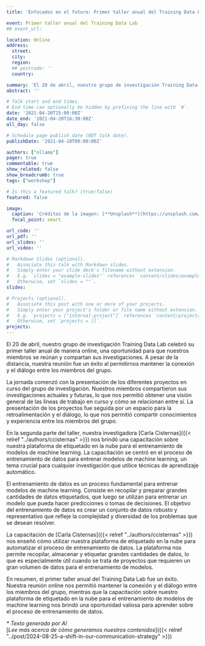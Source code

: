 ```yaml
---
title: 'Enfocados en el futuro: Primer taller anual del Training Data Lab'

event: Primer taller anual del Training Data Lab
## event_url: 

location: Online
address:
  street: 
  city: 
  region: 
  ## postcode: ''
  country: 

summary: 'El 20 de abril, nuestro grupo de investigación Training Data Lab celebró su primer taller anual de manera online, una oportunidad para que nuestros miembros se reúnan y compartan sus investigaciones. A pesar de la distancia, nuestra reunión fue un éxito al permitirnos mantener la conexión y el diálogo entre los miembros del grupo.'
abstract: ''

# Talk start and end times.
# End time can optionally be hidden by prefixing the line with `#`.
date: '2021-04-20T15:00:00Z'
date_end: '2021-04-20T16:30:00Z'
all_day: false

# Schedule page publish date (NOT talk date).
publishDate: '2021-04-10T00:00:00Z'

authors: ["ollama"]
pager: true
commentable: true
show_related: false
show_breadcrumb: true
tags: ["workshop"]

# Is this a featured talk? (true/false)
featured: false

image:
  caption: 'Créditos de la imagen: [**Unsplash**](https://unsplash.com/photos/low-angle-photography-of-metal-structure-ZiQkhI7417A)'
  focal_point: smart

url_code: ''
url_pdf: ''
url_slides: ''
url_video: ''

# Markdown Slides (optional).
#   Associate this talk with Markdown slides.
#   Simply enter your slide deck's filename without extension.
#   E.g. `slides = "example-slides"` references `content/slides/example-slides.md`.
#   Otherwise, set `slides = ""`.
slides:

# Projects (optional).
#   Associate this post with one or more of your projects.
#   Simply enter your project's folder or file name without extension.
#   E.g. `projects = ["internal-project"]` references `content/project/deep-learning/index.md`.
#   Otherwise, set `projects = []`.
projects:
---
```


El 20 de abril, nuestro grupo de investigación Training Data Lab celebró su primer taller anual de manera online, una oportunidad para que nuestros miembros se reúnan y compartan sus investigaciones. A pesar de la distancia, nuestra reunión fue un éxito al permitirnos mantener la conexión y el diálogo entre los miembros del grupo.

La jornada comenzó con la presentación de los diferentes proyectos en curso del grupo de investigación. Nuestros miembros compartieron sus investigaciones actuales y futuras, lo que nos permitió obtener una visión general de las líneas de trabajo en curso y cómo se relacionan entre sí. La presentación de los proyectos fue seguida por un espacio para la retroalimentación y el diálogo, lo que nos permitió compartir conocimientos y experiencia entre los miembros del grupo.

En la segunda parte del taller, nuestra investigadora [Carla Cisternas]({{< relref "../authors/ccisternas" >}}) nos brindó una capacitación sobre nuestra plataforma de etiquetado en la nube para el entrenamiento de modelos de machine learning. La capacitación se centró en el proceso de entrenamiento de datos para entrenar modelos de machine learning, un tema crucial para cualquier investigación que utilice técnicas de aprendizaje automático.

El entrenamiento de datos es un proceso fundamental para entrenar modelos de machine learning. Consiste en recopilar y preparar grandes cantidades de datos etiquetados, que luego se utilizan para entrenar un modelo que pueda hacer predicciones o tomas de decisiones. El objetivo del entrenamiento de datos es crear un conjunto de datos robusto y representativo que refleje la complejidad y diversidad de los problemas que se desean resolver.

La capacitación de [Carla Cisternas]({{< relref "../authors/ccisternas" >}}) nos enseñó cómo utilizar nuestra plataforma de etiquetado en la nube para automatizar el proceso de entrenamiento de datos. La plataforma nos permite recopilar, almacenar y etiquetar grandes cantidades de datos, lo que es especialmente útil cuando se trata de proyectos que requieren un gran volumen de datos para el entrenamiento de modelos.

En resumen, el primer taller anual del Training Data Lab fue un éxito. Nuestra reunión online nos permitió mantener la conexión y el diálogo entre los miembros del grupo, mientras que la capacitación sobre nuestro plataforma de etiquetado en la nube para el entrenamiento de modelos de machine learning nos brindó una oportunidad valiosa para aprender sobre el proceso de entrenamiento de datos. 

_* Texto generado por AI_ <br>
[_Lee más acerca de cómo generamos nuestros contenidos_]({{< relref "../post/2024-08-25-a-shift-in-our-communication-strategy" >}})
